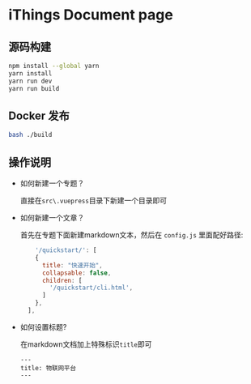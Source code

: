 # iThings Document page
## 源码构建
```bash
npm install --global yarn
yarn install
yarn run dev
yarn run build
```
## Docker 发布
```bash
bash ./build
```
## 操作说明
- 如何新建一个专题？

  直接在`src\.vuepress`目录下新建一个目录即可

- 如何新建一个文章？

  首先在专题下面新建markdown文本，然后在 `config.js` 里面配好路径:
  ```js
      '/quickstart/': [
      {
        title: "快速开始",
        collapsable: false,
        children: [
          '/quickstart/cli.html',
        ]
      },
    ],
  ```
- 如何设置标题?

   在markdown文档加上特殊标识`title`即可
    ```
    ---
    title: 物联网平台
    ---
    ```